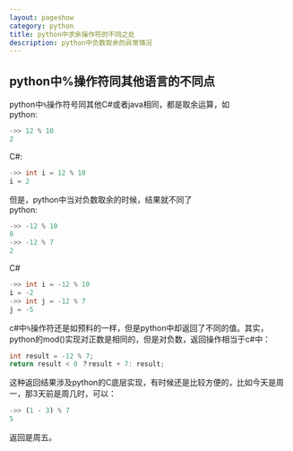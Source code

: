 ```yaml
---
layout: pageshow
category: python
title: python中求余操作符的不同之处
description: python中负数取余的异常情况
---
```


## python中%操作符同其他语言的不同点

python中`%`操作符号同其他C#或者java相同，都是取余运算，如  
python:  
```python
->> 12 % 10
2
```  
C#:  
```csharp
->> int i = 12 % 10
i = 2
```
但是，python中当对负数取余的时候，结果就不同了  
python:
```python
->> -12 % 10
8
->> -12 % 7
2
```
C#  
```csharp
->> int i = -12 % 10
i = -2
->> int j = -12 % 7
j = -5
```  
c#中`%`操作符还是如预料的一样，但是python中却返回了不同的值。其实，python的mod()实现对正数是相同的，但是对负数，返回操作相当于c#中： 
```csharp
int result = -12 % 7;
return result < 0 ？result + 7: result;
```
这种返回结果涉及python的C底层实现，有时候还是比较方便的，比如今天是周一，那3天前是周几时，可以：  
```python
->> (1 - 3) % 7
5
```
返回是周五。
